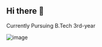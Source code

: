 ## Hi there 👋

<!--
**vajjadhanush/vajjadhanush** is a ✨ _special_ ✨ repository because its `README.md` (this file) appears on your GitHub profile.

Here are some ideas to get you started:

- 🔭 I’m currently working on ...
- 🌱 I’m currently learning ...
- 👯 I’m looking to collaborate on ...
- 🤔 I’m looking for help with ...
- 💬 Ask me about ...
- 📫 How to reach me: ...
- 😄 Pronouns: ...
- ⚡ Fun fact: ...
-->
Currently Pursuing B.Tech 3rd-year
 <div>
        <img src="https://media4.giphy.com/media/v1.Y2lkPTc5MGI3NjExdzU5YjAzb2k4YzN3eTVvODZ0aGJiZDd0azBkeW1zYzFkMW01djhzNyZlcD12MV9pbnRlcm5hbF9naWZfYnlfaWQmY3Q9Zw/qgQUggAC3Pfv687qPC/giphy.gif" alt="image">
    </div>

